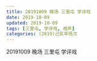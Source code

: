 ```yaml
---
title: 20191009 晚场 三里屯 学评戏
date: 2019-10-09
updated: 2019-10-09
tags: [三里屯, 学评戏, 相声]
categories: (2019)己亥年场次
---
```

20191009 晚场 三里屯 学评戏

